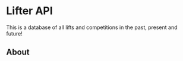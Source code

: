 # Lifter API

This is a database of all lifts and competitions in the past, present and future!

## About
